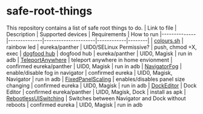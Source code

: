 # safe-root-things
This repository contains a list of safe root things to do.
| Link to file | Description | Supported devices | Requirements | How to run
|--------------|--------------|---------------------|------------|--------|
| [colours.sh](https://github.com/FreeXR/safe-root-things/blob/main/things/colours.sh)         | rainbow led | eureka/panther | UID0/SELinux Permissive? | push, chmod +X, exec
| [dogfood hub](https://github.com/FreeXR/safe-root-things/blob/main/things/dogfood_hub.md)         | dogfood hub | eureka/panther | UID0, Magisk | run in adb
| [TeleportAnywhere](https://github.com/FreeXR/safe-root-things/blob/main/things/disable_teleport_limit_in_home_environment.md) | teleport anywhere in home envionment | confirmed eureka/panther | UID0, Magisk | run in adb
| [NavigatorFog](https://github.com/FreeXR/safe-root-things/blob/main/things/navigator_background_fog.md) | enable/disable fog in navigator | confirmed eureka | UID0, Magisk, Navigator | run in adb
| [FixedPanelScaling](https://github.com/FreeXR/safe-root-things/blob/main/things/fixed_panels.md) | enables/disables panel size changing | confirmed eureka | UID0, Magisk | run in adb
| [DockEditor](https://github.com/Lumince/DockEditor) | Dock Editor | confirmed eureka/panther | UID0, Magisk, Dock | install as apk
| [RebootlessUISwitching](https://github.com/FreeXR/safe-root-things/blob/main/things/rebootlessuiswitching.md) | Switches between Navigator and Dock without reboots | confirmed eureka | UID0, Magisk | run in adb
